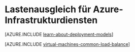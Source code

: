 <properties
    pageTitle="Lastenausgleich für Infrastrukturdienste | Microsoft Azure"
    description="Beschreibt die zwei Typen von Lastenausgleich von Azure unterstützt: Lastenausgleich für Cloud Services und Azure Datenverkehr Manager für Client-Verkehr zu laden."
    services="load-balancer"
    documentationCenter=""
    authors="sdwheeler"
    manager="carmonm"
    editor=""/>

<tags
    ms.service="load-balancer"
    ms.workload="infrastructure-services"
    ms.tgt_pltfrm="vm-linux"
    ms.devlang="na"
    ms.topic="article"
    ms.date="02/02/2016"
    ms.author="sewhee"/>

# <a name="load-balancing-for-azure-infrastructure-services"></a>Lastenausgleich für Azure-Infrastrukturdiensten

[AZURE.INCLUDE [learn-about-deployment-models](../../includes/learn-about-deployment-models-both-include.md)]

[AZURE.INCLUDE [virtual-machines-common-load-balance](../../includes/virtual-machines-common-load-balance.md)]
